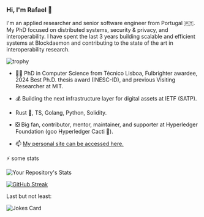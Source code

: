 ### Hi, I'm Rafael 👋

I'm an applied researcher and senior software engineer from Portugal 🇵🇹. My PhD focused on distributed systems, security & privacy, and interoperability. I have spent the last 3 years building scalable and efficient systems at Blockdaemon and contributing to the state of the art in interoperability research.

![trophy](https://github-profile-trophy.vercel.app/?username=RafaelAPB&theme=dracula)

- 👨‍🎓 PhD in Computer Science from Técnico Lisboa, Fulbrighter awardee, 2024 Best Ph.D. thesis award (INESC-ID), and previous Visiting Researcher at MIT.
  
- 💰 Building the next infrastructure layer for digital assets at IETF (SATP).

- Rust 🦀, TS, Golang, Python, Solidity.
  
- ❎ Big fan, contributor, mentor, maintainer, and supporter at Hyperledger Foundation (goo Hyperledger Cacti 🌵).

  
- 📫 <a href=https://rafaelapb.github.io/> My personal site can be accessed here.</a>

⚡️ some stats

![Your Repository's Stats](https://github-readme-stats.vercel.app/api?username=RafaelAPB&show_icons=true)

[![GitHub Streak](https://streak-stats.demolab.com/?user=RafaelAPB&theme=light)](https://git.io/streak-stats)


Last but not least:

![Jokes Card](https://readme-jokes.vercel.app/api)
